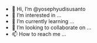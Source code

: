 - 👋 Hi, I’m @yosephyudisusanto
- 👀 I’m interested in ...
- 🌱 I’m currently learning ...
- 💞️ I’m looking to collaborate on ...
- 📫 How to reach me ...

<!---
yosephyudisusanto/yosephyudisusanto is a ✨ special ✨ repository because its `README.md` (this file) appears on your GitHub profile.
You can click the Preview link to take a look at your changes.
--->
